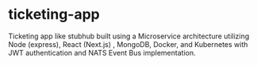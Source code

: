 # ticketing-app
Ticketing app like stubhub built using a Microservice architecture utilizing Node (express), React (Next.js) , MongoDB, Docker, and Kubernetes with JWT authentication and NATS Event Bus implementation.
